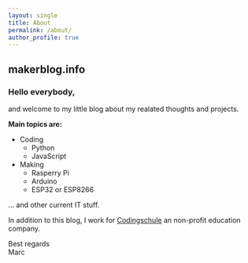```yaml
---
layout: single
title: About  
permalink: /about/
author_profile: true
---
```


## makerblog.info

### Hello everybody,

and welcome to my little blog about my realated thoughts and projects.

**Main topics are:**
* Coding
    * Python
    * JavaScript
* Making
    * Rasperry Pi
    * Arduino
    * ESP32 or ESP8266

... and other current IT stuff.

In addition to this blog, I work for [Codingschule](https://www.codingschule.de) an non-profit education company.

Best regards   
Marc

